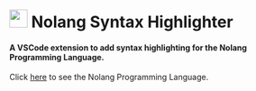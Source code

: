 # <span><img src="https://i.ibb.co/T18gqfk/2.png" width="32px"></span> Nolang Syntax Highlighter

#### A VSCode extension to add syntax highlighting for the Nolang Programming Language.

Click [here](https://github.com/FNBBDevs/nolang) to see the Nolang Programming Language.
